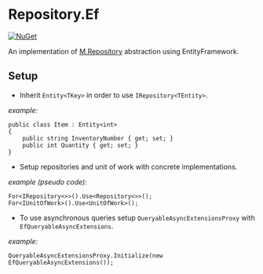 # Repository.Ef  
[![NuGet](https://img.shields.io/nuget/v/M.Repository.EntityFramework.svg)](https://www.nuget.org/packages/M.Repository.EntityFramework)  

An implementation of [M.Repository](https://github.com/petar-m/repository) abstraction using EntityFramework.  

## Setup  

- Inherit `Entity<TKey>` in order to use `IRepository<TEntity>`.
  
*example:*  
  
    public class Item : Entity<int>
    {
        public string InventoryNumber { get; set; }
        public int Quantity { get; set; }
    }
  
- Setup repositories and unit of work with concrete implementations.  

*example (pseudo code):*  
    
    For<IRepository<>>().Use<Repository<>>();
    For<IUnitOfWork>().Use<UnitOfWork>();  

- To use asynchronous queries setup `QueryableAsyncExtensionsProxy` with `EfQueryableAsyncExtensions`.  
  
*example:*  

    QueryableAsyncExtensionsProxy.Initialize(new EfQueryableAsyncExtensions()); 
